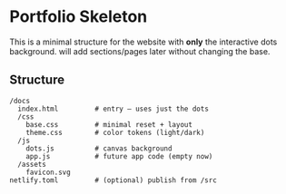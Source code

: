 # Portfolio Skeleton

This is a minimal structure for the website with **only** the interactive dots background.
will add sections/pages later without changing the base.

## Structure
```
/docs
  index.html         # entry — uses just the dots
  /css
    base.css         # minimal reset + layout
    theme.css        # color tokens (light/dark)
  /js
    dots.js          # canvas background
    app.js           # future app code (empty now)
  /assets
    favicon.svg
netlify.toml         # (optional) publish from /src
```

